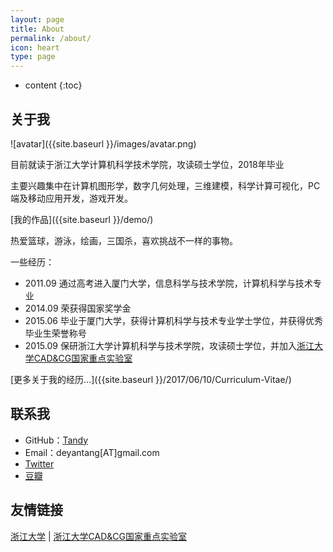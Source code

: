 ```yaml
---
layout: page
title: About
permalink: /about/
icon: heart
type: page
---
```


* content
{:toc}

## 关于我

![avatar]({{site.baseurl }}/images/avatar.png)

目前就读于浙江大学计算机科学技术学院，攻读硕士学位，2018年毕业

主要兴趣集中在计算机图形学，数字几何处理，三维建模，科学计算可视化，PC端及移动应用开发，游戏开发。

[我的作品]({{site.baseurl }}/demo/)

热爱篮球，游泳，绘画，三国杀，喜欢挑战不一样的事物。


一些经历：

* 2011.09 通过高考进入厦门大学，信息科学与技术学院，计算机科学与技术专业
* 2014.09 荣获得国家奖学金
* 2015.06 毕业于厦门大学，获得计算机科学与技术专业学士学位，并获得优秀毕业生荣誉称号
* 2015.09 保研浙江大学计算机科学与技术学院，攻读硕士学位，并加入[浙江大学CAD&CG国家重点实验室](http://www.cad.zju.edu.cn/)

[更多关于我的经历...]({{site.baseurl }}/2017/06/10/Curriculum-Vitae/)


## 联系我

* GitHub：[Tandy](https://github.com/tandy123)
* Email：deyantang[AT]gmail.com
* [Twitter](https://twitter.com/deyantang)
* [豆瓣](https://www.douban.com/people/deyantang/)


## 友情链接

[浙江大学](http://www.zju.edu.cn/) \| [浙江大学CAD&CG国家重点实验室](http://www.cad.zju.edu.cn/)
